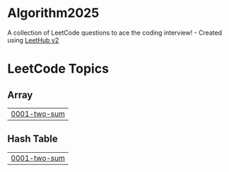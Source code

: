 # Algorithm2025
A collection of LeetCode questions to ace the coding interview! - Created using [LeetHub v2](https://github.com/arunbhardwaj/LeetHub-2.0)

<!---LeetCode Topics Start-->
# LeetCode Topics
## Array
|  |
| ------- |
| [0001-two-sum](https://github.com/Songwooseok123/Algorithm2025/tree/master/0001-two-sum) |
## Hash Table
|  |
| ------- |
| [0001-two-sum](https://github.com/Songwooseok123/Algorithm2025/tree/master/0001-two-sum) |
<!---LeetCode Topics End-->
